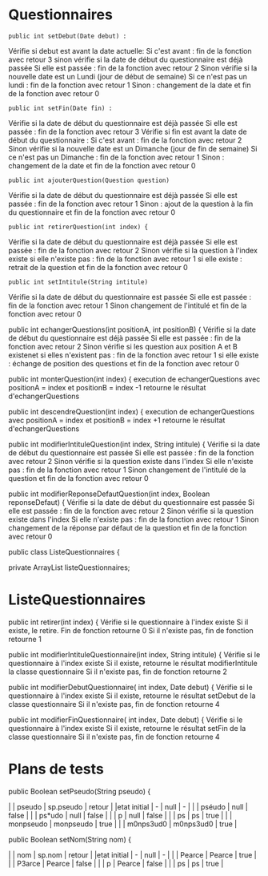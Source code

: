 # Questionnaires

	public int setDebut(Date debut) :

Vérifie si debut est avant la date actuelle:
Si c'est avant : fin de la fonction avec retour 3
sinon vérifie si la date de début du questionnaire est déjà passée
Si elle est passée : fin de la fonction avec retour 2
Sinon vérifie si la nouvelle date est un Lundi (jour de début de semaine)
Si ce n'est pas un lundi : fin de la fonction avec retour 1
Sinon : changement de la date et fin de la fonction avec retour 0
	 
	public int setFin(Date fin) :

Vérifie si la date de début du questionnaire est déjà passée
Si elle est passée : fin de la fonction avec retour 3
Vérifie si fin est avant la date de début du questionnaire :
Si c'est avant : fin de la fonction avec retour 2
Sinon vérifie si la nouvelle date est un Dimanche (jour de fin de semaine)
Si ce n'est pas un Dimanche : fin de la fonction avec retour 1
Sinon : changement de la date et fin de la fonction avec retour 0

	public int ajouterQuestion(Question question)

Vérifie si la date de début du questionnaire est déjà passée
Si elle est passée : fin de la fonction avec retour 1
Sinon : ajout de la question à la fin du questionnaire et fin de la fonction avec retour 0

	public int retirerQuestion(int index) {

Vérifie si la date de début du questionnaire est déjà passée
Si elle est passée : fin de la fonction avec retour 2
Sinon vérifie si la question à l'index existe 
si elle n'existe pas : fin de la fonction avec retour 1
si elle existe : retrait de la question et fin de la fonction avec retour 0

	public int setIntitule(String intitule)

Vérifie si la date de début du questionnaire est passée
Si elle est passée : fin de la fonction avec retour 1
Sinon changement de l'intitulé et fin de la fonction avec retour 0

  public int echangerQuestions(int positionA, int positionB) {
Vérifie si la date de début du questionnaire est déjà passée
Si elle est passée : fin de la fonction avec retour 2
Sinon vérifie si les question aux position A et B existenet 
si elles n'existent pas : fin de la fonction avec retour 1
si elle existe : échange de position des questions et fin de la fonction avec retour 0

  public int monterQuestion(int index) {
	execution de echangerQuestions avec positionA = index et positionB = index -1
	retourne le résultat d'echangerQuestions

  public int descendreQuestion(int index) {
	execution de echangerQuestions avec positionA = index et positionB = index +1
	retourne le résultat d'echangerQuestions

  public int modifierIntituleQuestion(int index, String intitule) {
Vérifie si la date de début du questionnaire est passée
Si elle est passée : fin de la fonction avec retour 2
Sinon vérifie si la question existe dans l'index
Si elle n'existe pas : fin de la fonction avec retour 1
Sinon changement de l'intitulé de la question et fin de la fonction avec retour 0

  public int modifierReponseDefautQuestion(int index, Boolean reponseDefaut) {
Vérifie si la date de début du questionnaire est passée
Si elle est passée : fin de la fonction avec retour 2
Sinon vérifie si la question existe dans l'index
Si elle n'existe pas : fin de la fonction avec retour 1
Sinon changement de la réponse par défaut de la question et fin de la fonction avec retour 0




public class ListeQuestionnaires {
  
  private ArrayList<Questionnaire> listeQuestionnaires;

# ListeQuestionnaires

  public int retirer(int index) {
Vérifie si le questionnaire à l'index existe
Si il existe, le retire. Fin de fonction retourne 0
Si il n'existe pas, fin de fonction retourne 1

  public int modifierIntituleQuestionnaire(int index, String intitule) {
Vérifie si le questionnaire à l'index existe
Si il existe, retourne le résultat modifierIntitule la classe questionnaire
Si il n'existe pas, fin de fonction retourne 2

  public int modifierDebutQuestionnaire( int index, Date debut) {
Vérifie si le questionnaire à l'index existe
Si il existe, retourne le résultat setDebut de la classe questionnaire
Si il n'existe pas, fin de fonction retourne 4

  public int modifierFinQuestionnaire( int index, Date debut) {
Vérifie si le questionnaire à l'index existe
Si il existe, retourne le résultat setFin de la classe questionnaire
Si il n'existe pas, fin de fonction retourne 4


# Plans de tests


  public Boolean setPseudo(String pseudo) {
 

 | | pseudo | sp.pseudo | retour |
 |etat initial | - | null | - |
 | | pséudo | null | false |
 | | ps\*udo | null | false |
 | | p | null | false |
 | | ps | ps | true |
 | | monpseudo | monpseudo | true |
 | | m0nps3ud0 | m0nps3ud0 | true |


  public Boolean setNom(String nom) {
 

 | | nom | sp.nom | retour |
 |etat initial | - | null | - |
 | | Pearce | Pearce | true |
 | | P3arce | Pearce | false |
 | | p | Pearce | false |
 | | ps | ps | true |

